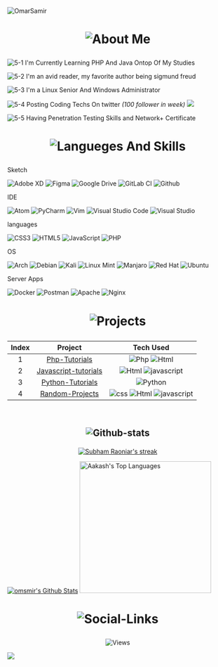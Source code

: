 

![OmarSamir](https://github.com/omsmir/omsmir/blob/main/banner/Omar.gif)



<h1 align="center"> 

![About Me](https://img.shields.io/badge/About-Me-purple?style=for-the-badge)

</h1>


![5-1](https://img.shields.io/badge/5-1%20-%23d01b59) I'm Currently Learning PHP And Java 
Ontop Of My Studies <br>

![5-2](https://img.shields.io/badge/5-2%20-%23d01b59) I'm an avid reader, my favorite author being sigmund freud <br>

![5-3](https://img.shields.io/badge/5-3%20-%23d01b59) I'm a Linux Senior And Windows Administrator  <br> 

![5-4](https://img.shields.io/badge/5-4%20-%23d01b59) Posting Coding Techs On twitter <em>(100 follower in week)</em> <a href="https://twitter.com/omsamiir" target="_blank"><img src="https://badgen.net/badge/icon/twitter?icon=twitter&label" target="_blank"></a>  <br>

![5-5](https://img.shields.io/badge/5-5%20-%23d01b59) Having Penetration Testing Skills and Network+ Certificate 

<h1 align="center">

![Langueges And Skills](https://img.shields.io/badge/Langueges-Skills-%230E7FBF?style=for-the-badge)

</h1>

<p align="left">Sketch</p>

![Adobe XD](https://img.shields.io/badge/Adobe%20XD-470137?style=for-the-badge&logo=Adobe%15XD&logoColor=#FF61F6) ![Figma](https://img.shields.io/badge/figma-%23F24E1E.svg?style=for-the-badge&logo=figma&logoColor=white) ![Google Drive](https://img.shields.io/badge/Google%20Drive-4285F4?style=for-the-badge&logo=googledrive&logoColor=white) ![GitLab CI](https://img.shields.io/badge/gitlab%20ci-%23181717.svg?style=for-the-badge&logo=gitlab&logoColor=white) ![Github](https://img.shields.io/badge/github-%23e4626b.svg?style=for-the-badge&logo=github&logoColor=140200)
 <br>




<p align="left">IDE</p>

![Atom](https://img.shields.io/badge/Atom-%2366595C.svg?style=for-the-badge&logo=atom&logoColor=white) ![PyCharm](https://img.shields.io/badge/pycharm-143?style=for-the-badge&logo=pycharm&logoColor=black&color=black&labelColor=green) ![Vim](https://img.shields.io/badge/VIM-%2311AB00.svg?style=for-the-badge&logo=vim&logoColor=white) ![Visual Studio Code](https://img.shields.io/badge/Visual%20Studio%20Code-0078d7.svg?style=for-the-badge&logo=visual-studio-code&logoColor=white) ![Visual Studio](https://img.shields.io/badge/Visual%20Studio-5C2D91.svg?style=for-the-badge&logo=visual-studio&logoColor=white)<br> 



<p align="left">languages</p>

![CSS3](https://img.shields.io/badge/css3-%231572B6.svg?style=for-the-badge&logo=css3&logoColor=white) ![HTML5](https://img.shields.io/badge/html5-%23E34F26.svg?style=for-the-badge&logo=html5&logoColor=white) ![JavaScript](https://img.shields.io/badge/javascript-%23323330.svg?style=for-the-badge&logo=javascript&logoColor=%23F7DF1E) ![PHP](https://img.shields.io/badge/php-%23777BB4.svg?style=for-the-badge&logo=php&logoColor=white) <br> 



<p align="left">OS</p>

![Arch](https://img.shields.io/badge/Arch%20Linux-1793D1?logo=arch-linux&logoColor=fff&style=for-the-badge) ![Debian](https://img.shields.io/badge/Debian-D70A53?style=for-the-badge&logo=debian&logoColor=white) ![Kali](https://img.shields.io/badge/Kali-268BEE?style=for-the-badge&logo=kalilinux&logoColor=white) ![Linux Mint](https://img.shields.io/badge/Linux%20Mint-87CF3E?style=for-the-badge&logo=Linux%20Mint&logoColor=white) ![Manjaro](https://img.shields.io/badge/Manjaro-35BF5C?style=for-the-badge&logo=Manjaro&logoColor=white) ![Red Hat](https://img.shields.io/badge/Red%20Hat-EE0000?style=for-the-badge&logo=redhat&logoColor=white) ![Ubuntu](https://img.shields.io/badge/Ubuntu-E95420?style=for-the-badge&logo=ubuntu&logoColor=white)<br> 




<p align="left">Server Apps</p>

![Docker](https://img.shields.io/badge/docker-%230db7ed.svg?style=for-the-badge&logo=docker&logoColor=white) ![Postman](https://img.shields.io/badge/Postman-FF6C37?style=for-the-badge&logo=postman&logoColor=white) ![Apache](https://img.shields.io/badge/apache-%23D42029.svg?style=for-the-badge&logo=apache&logoColor=white) ![Nginx](https://img.shields.io/badge/nginx-%23009639.svg?style=for-the-badge&logo=nginx&logoColor=white)
<br>

<h1 align="center">

![Projects](https://img.shields.io/badge/My-Projects-%23F46DB0?style=for-the-badge)

</h1>

| Index | Project | Tech Used |
|:------:|:-----------------:|:------:|
|   1  |[Php-Tutorials](https://github.com/omsmir/Php)|![Php](https://img.icons8.com/color/48/000000/php.png) ![Html](https://github.com/omsmir/omsmir/blob/main/imgs/index.png) |
|   2  |[Javascript-tutorials](https://github.com/omsmir/JAVASCRIPT.git)| ![Html](https://github.com/omsmir/omsmir/blob/main/imgs/index.png) ![javascript](https://github.com/omsmir/omsmir/blob/main/imgs/icons8-js-48.png) |
|   3  |[Python-Tutorials](https://github.com/omsmir/PYTHON.git)| ![Python](https://img.shields.io/badge/python-39457E?style=for-the-badge&logo=python&logoColor=ffdd54) |
|   4  |[Random-Projects](https://github.com/omsmir/Random-Projects.git)| ![css](https://img.icons8.com/color/48/000000/css.png) ![Html](https://github.com/omsmir/omsmir/blob/main/imgs/index.png) ![javascript](https://github.com/omsmir/omsmir/blob/main/imgs/icons8-js-48.png)|

<br>





 <h2 align="center">

 ![Github-stats](https://img.shields.io/badge/Github-Stats-%23F46DB0?style=for-the-badge)
 
 </h2>

<p align="center">
    <a href="https://github.com/omsmir">
        <img title="🔥 Get streak stats for your profile at git.io/streak-stats" alt="Subham Raoniar's streak" src="https://github-readme-streak-stats.herokuapp.com/?user=omsmir&theme=black-ice&hide_border=true&stroke=0000&background=060A0CD0"/>
    </a>
</p>
    <a href="https://github.com/omsmir"><img alt="omsmir's Github Stats" src="https://github-readme-stats.vercel.app/api?username=omsmir&show_icons=true&count_private=true&theme=react&hide_border=true&bg_color=0D1117" /></a>
  <a href="https://github.com/omsmir"><img alt="Aakash's Top Languages" src="https://github-readme-stats.vercel.app/api/top-langs/?username=omsmir&langs_count=8&count_private=true&layout=compact&theme=react&hide_border=true&bg_color=0D1117" width="300px"/></a>
  <br/>

<h1 align="center"> 

![Social-Links](https://img.shields.io/badge/Social-Links-%23F46DB0?style=for-the-badge)

</h1>

<div align="center">
  
![Views](https://komarev.com/ghpvc/?username=Omsmir-h&label=Profile+Views:)
  
</div>


<p align="left">

<a href="https://www.github.com/omsmir" target="_blank" rel="noreferrer"><img
src="https://img.shields.io/github/followers/omsmir?logo=github&style=for-the-badge&color=3382ed&labelColor=1c1917" /></a>

</p>
<br>


